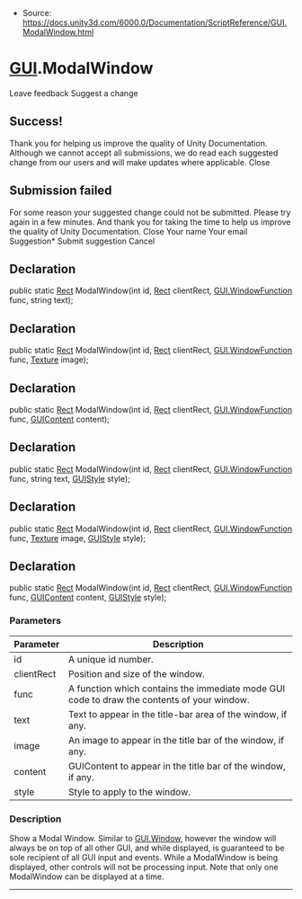 * Source: https://docs.unity3d.com/6000.0/Documentation/ScriptReference/GUI.ModalWindow.html

#  [GUI](https://docs.unity3d.com/6000.0/Documentation/ScriptReference/GUI.html).ModalWindow
Leave feedback
Suggest a change
## Success!
Thank you for helping us improve the quality of Unity Documentation. Although we cannot accept all submissions, we do read each suggested change from our users and will make updates where applicable.
Close
## Submission failed
For some reason your suggested change could not be submitted. Please <a>try again</a> in a few minutes. And thank you for taking the time to help us improve the quality of Unity Documentation.
Close
Your name Your email Suggestion* Submit suggestion
Cancel
## Declaration
public static [Rect](https://docs.unity3d.com/6000.0/Documentation/ScriptReference/Rect.html) ModalWindow(int id, [Rect](https://docs.unity3d.com/6000.0/Documentation/ScriptReference/Rect.html) clientRect, [GUI.WindowFunction](https://docs.unity3d.com/6000.0/Documentation/ScriptReference/GUI.WindowFunction.html) func, string text); 
## Declaration
public static [Rect](https://docs.unity3d.com/6000.0/Documentation/ScriptReference/Rect.html) ModalWindow(int id, [Rect](https://docs.unity3d.com/6000.0/Documentation/ScriptReference/Rect.html) clientRect, [GUI.WindowFunction](https://docs.unity3d.com/6000.0/Documentation/ScriptReference/GUI.WindowFunction.html) func, [Texture](https://docs.unity3d.com/6000.0/Documentation/ScriptReference/Texture.html) image); 
## Declaration
public static [Rect](https://docs.unity3d.com/6000.0/Documentation/ScriptReference/Rect.html) ModalWindow(int id, [Rect](https://docs.unity3d.com/6000.0/Documentation/ScriptReference/Rect.html) clientRect, [GUI.WindowFunction](https://docs.unity3d.com/6000.0/Documentation/ScriptReference/GUI.WindowFunction.html) func, [GUIContent](https://docs.unity3d.com/6000.0/Documentation/ScriptReference/GUIContent.html) content); 
## Declaration
public static [Rect](https://docs.unity3d.com/6000.0/Documentation/ScriptReference/Rect.html) ModalWindow(int id, [Rect](https://docs.unity3d.com/6000.0/Documentation/ScriptReference/Rect.html) clientRect, [GUI.WindowFunction](https://docs.unity3d.com/6000.0/Documentation/ScriptReference/GUI.WindowFunction.html) func, string text, [GUIStyle](https://docs.unity3d.com/6000.0/Documentation/ScriptReference/GUIStyle.html) style); 
## Declaration
public static [Rect](https://docs.unity3d.com/6000.0/Documentation/ScriptReference/Rect.html) ModalWindow(int id, [Rect](https://docs.unity3d.com/6000.0/Documentation/ScriptReference/Rect.html) clientRect, [GUI.WindowFunction](https://docs.unity3d.com/6000.0/Documentation/ScriptReference/GUI.WindowFunction.html) func, [Texture](https://docs.unity3d.com/6000.0/Documentation/ScriptReference/Texture.html) image, [GUIStyle](https://docs.unity3d.com/6000.0/Documentation/ScriptReference/GUIStyle.html) style); 
## Declaration
public static [Rect](https://docs.unity3d.com/6000.0/Documentation/ScriptReference/Rect.html) ModalWindow(int id, [Rect](https://docs.unity3d.com/6000.0/Documentation/ScriptReference/Rect.html) clientRect, [GUI.WindowFunction](https://docs.unity3d.com/6000.0/Documentation/ScriptReference/GUI.WindowFunction.html) func, [GUIContent](https://docs.unity3d.com/6000.0/Documentation/ScriptReference/GUIContent.html) content, [GUIStyle](https://docs.unity3d.com/6000.0/Documentation/ScriptReference/GUIStyle.html) style); 
### Parameters
Parameter | Description  
---|---  
id | A unique id number.  
clientRect | Position and size of the window.  
func | A function which contains the immediate mode GUI code to draw the contents of your window.  
text | Text to appear in the title-bar area of the window, if any.  
image | An image to appear in the title bar of the window, if any.  
content | GUIContent to appear in the title bar of the window, if any.  
style | Style to apply to the window.  
### Description
Show a Modal Window.
Similar to [GUI.Window](https://docs.unity3d.com/6000.0/Documentation/ScriptReference/GUI.Window.html), however the window will always be on top of all other GUI, and while displayed, is guaranteed to be sole recipient of all GUI input and events. While a ModalWindow is being displayed, other controls will not be processing input. Note that only one ModalWindow can be displayed at a time.
* * *

